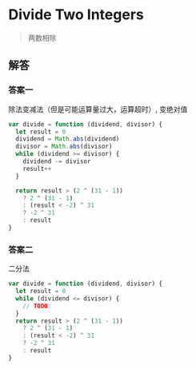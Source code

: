 # Divide Two Integers

> 两数相除

## 解答

### 答案一

除法变减法（但是可能运算量过大，运算超时）, 变绝对值

```js
var divide = function (dividend, divisor) {
  let result = 0
  dividend = Math.abs(dividend)
  divisor = Math.abs(divisor)
  while (dividend >= divisor) {
    dividend -= divisor
    result++
  }

  return result > (2 ^ (31 - 1))
    ? 2 ^ (31 - 1)
    : (result < -2) ^ 31
    ? -2 ^ 31
    : result
}
```

### 答案二

二分法

```js
var divide = function (dividend, divisor) {
  let result = 0
  while (dividend <= divisor) {
    // TODO:
  }
  return result > (2 ^ (31 - 1))
    ? 2 ^ (31 - 1)
    : (result < -2) ^ 31
    ? -2 ^ 31
    : result
}
```
